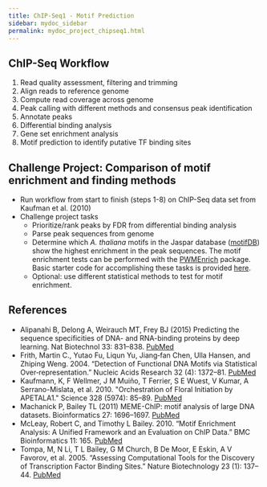 ```yaml
---
title: ChIP-Seq1 - Motif Prediction
sidebar: mydoc_sidebar
permalink: mydoc_project_chipseq1.html 
---
```


## ChIP-Seq Workflow  

1. Read quality assessment, filtering and trimming 
2. Align reads to reference genome 
3. Compute read coverage across genome
4. Peak calling with different methods and consensus peak identification 
5. Annotate peaks 
6. Differential binding analysis 
7. Gene set enrichment analysis 
8. Motif prediction to identify putative TF binding sites

## Challenge Project: Comparison of motif enrichment and finding methods

+ Run workflow from start to finish (steps 1-8) on ChIP-Seq data set from Kaufman et al. (2010)
+ Challenge project tasks
    + Prioritize/rank peaks by FDR from differential binding analysis
    + Parse peak sequences from genome
    + Determine which _A. thaliana_ motifs in the Jaspar database ([motifDB](http://bioconductor.org/packages/release/bioc/html/MotifDb.html)) show the highest enrichment in the peak sequences. The motif enrichment tests can be performed with the [PWMEnrich](http://bioconductor.org/packages/release/bioc/html/PWMEnrich.html) package. Basic starter code for accomplishing these tasks is provided [here](https://gist.github.com/tgirke/df6fe20c2e42e71a7ade04941d4a05e9).
    + Optional: use different statistical methods to test for motif enrichment.
 

## References

+ Alipanahi B, Delong A, Weirauch MT, Frey BJ (2015) Predicting the sequence specificities of DNA- and RNA-binding proteins by deep learning. Nat Biotechnol 33: 831–838. [PubMed](https://www.ncbi.nlm.nih.gov/pubmed/26213851)
+ Frith, Martin C., Yutao Fu, Liqun Yu, Jiang‐fan Chen, Ulla Hansen, and Zhiping Weng. 2004. “Detection of Functional DNA Motifs via Statistical Over‐representation.” Nucleic Acids Research 32 (4): 1372–81. [PubMed](http://www.ncbi.nlm.nih.gov/pubmed/14988425)
+ Kaufmann, K, F Wellmer, J M Muiño, T Ferrier, S E Wuest, V Kumar, A Serrano-Mislata, et al. 2010. "Orchestration of Floral Initiation by APETALA1." Science 328 (5974): 85–89. [PubMed](http://www.ncbi.nlm.nih.gov/pubmed/20360106)
+ Machanick P, Bailey TL (2011) MEME-ChIP: motif analysis of large DNA datasets. Bioinformatics 27: 1696–1697. [PubMed](https://www.ncbi.nlm.nih.gov/pubmed/21486936)
+ McLeay, Robert C, and Timothy L Bailey. 2010. “Motif Enrichment Analysis: A Unified Framework and an Evaluation on ChIP Data.” BMC Bioinformatics 11: 165. [PubMed](http://www.ncbi.nlm.nih.gov/pubmed/20356413)
+ Tompa, M, N Li, T L Bailey, G M Church, B De Moor, E Eskin, A V Favorov, et al. 2005. “Assessing Computational Tools for the Discovery of Transcription Factor Binding Sites.” Nature Biotechnology 23 (1): 137–44. [PubMed](http://www.ncbi.nlm.nih.gov/pubmed/15637633)


